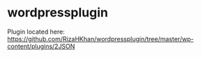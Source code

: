 ﻿# wordpressplugin

Plugin located here: https://github.com/RizaHKhan/wordpressplugin/tree/master/wp-content/plugins/2JSON
